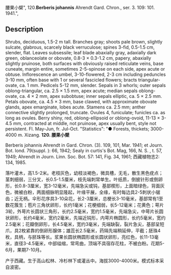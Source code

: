 腰果小檗",
120.**Berberis johannis** Ahrendt Gard. Chron., ser. 3. 109: 101. 1941.",

## Description
Shrubs, deciduous, 1.5-2 m tall. Branches gray; shoots pale brown, slightly sulcate, glabrous, scarcely black verruculose; spines 3-fid, 0.5-1.5 cm, slender, flat. Leaves subsessile; leaf blade abaxially gray, adaxially dark green, oblanceolate or obovate, 0.8-3 × 0.3-1.2 cm, papery, abaxially slightly pruinose, both surfaces with obviously raised reticulate veins, base cuneate, margin entire, sometimes 2-5-spinose on each side, apex acute or obtuse. Inflorescence an umbel, 3-10-flowered, 2-3 cm including peduncles 3-10 mm, often base with 1 or several fascicled flowers; bracts triangular-ovate, ca. 1 mm. Pedicels 5-12 mm, slender. Sepals in 3 whorls; outer sepals oblong-triangular, ca. 2.5 × 1.5 mm, apex acute; median sepals oblong-ovate, ca. 4 × 2 mm, apex subobtuse; inner sepals elliptic, ca. 5 × 2.5 mm. Petals obovate, ca. 4.5 × 3 mm, base clawed, with approximate obovate glands, apex emarginate, lobes acute. Stamens ca. 2.5 mm; anther connective slightly prolonged, truncate. Ovules 4, funiculate; funicles ca. as long as ovules. Berry shiny, red, oblong-ellipsoid or oblong-ovoid, 11-13 × 3-4.5 mm, contracted at middle, not pruinose, apex usually bent, style not persistent. Fl. May-Jun, fr. Jul-Oct.
  "Statistics": "● Forests, thickets; 3000-4000 m. Xizang.
**120. 腰果小檗**

Berberis johannis Ahrendt in Gard. Chron. (3). 109, 101, Mar. 1941; et Journ. Bot. lond. 79(suppl. ): 66, 1942; Sealy in curtis's Bot. Mag, 166, N. S. , t. 57, 1949; Ahrendt in Journ. Linn. Soc. Bot. 57: 141, Fig. 34, 1961; 西藏植物志2: 134, 1985.

落叶灌木，高1.5-2米。老枝灰色，幼枝淡褐色，微具槽，无毛，散生黑色疣点；茎刺细弱，三分叉，长0.5-1.5厘米，枝先端刺常单生。叶纸质，倒披针形或倒卵形，长0.8-3厘米，宽3-12毫米，先端急尖或钝，基部楔形，上面暗绿色，背面灰色，微被白粉，两面细脉明显隆起，叶缘平展，全缘，有时每边具2-5刺状小锯齿；近无柄。伞形花序具3-10朵花，长2-3厘米，总梗长3-10毫米，基部常有1至数花簇生；苞片三角状卵形，长约1毫米；花梗细弱，长5-12毫米；花黄色；萼片3轮，外萼片长圆状三角形，长约2.5毫米，宽约1.5毫米，先端急尖，中萼片长圆状卵形，长约4毫米，宽约2毫米，先端近钝形，内萼片椭圆形，长约5毫米，宽约2.5毫米；花瓣倒卵形，长4.5毫米，宽约3毫米，先端缺裂，裂片急尖，基部呈短爪，具2枚紧靠的倒卵形腺体；雄蕊长2.5毫米，药隔先端稍延伸，平截；胚珠4枚，具柄，与胚珠等长。浆果长圆状椭圆形或长圆状卵形，亮红色，长11-13毫米，直径3-4.5毫米，中部缢缩，常弯曲，顶端不具宿存花柱，不被白粉。花期5-6月，果期7-10月。

产于西藏。生于高山松林、冷杉林下或灌丛中。海拔3000-4000米。模式标本采自波密。
